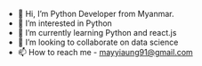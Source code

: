 - 👋 Hi, I’m Python Developer from Myanmar.
- 👀 I’m interested in Python
- 🌱 I’m currently learning Python and react.js
- 💞️ I’m looking to collaborate on data science
- 📫 How to reach me - mayyiaung91@gmail.com

<!---
burmese-girl/burmese-girl is a ✨ special ✨ repository because its `README.md` (this file) appears on your GitHub profile.
You can click the Preview link to take a look at your changes.
--->
